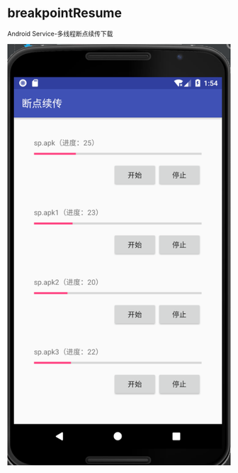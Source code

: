 # breakpointResume
Android Service-多线程断点续传下载

![image](https://github.com/wuchao226/breakpointResume/blob/master/images/preview.png)
